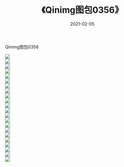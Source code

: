 ﻿---
layout: post
title:  《Qinimg图包0356》
date:   2021-02-05
img: http://imgx.orgx.ga/Qinimg图包/Qinimg图包0356/000.jpg
categories: [美女, 清纯, 唯美]
---

Qinimg图包0356

 ![](http://imgx.orgx.ga/Qinimg图包/Qinimg图包0356/001.jpg) <br>![](http://imgx.orgx.ga/Qinimg图包/Qinimg图包0356/002.jpg) <br>![](http://imgx.orgx.ga/Qinimg图包/Qinimg图包0356/003.jpg) <br>![](http://imgx.orgx.ga/Qinimg图包/Qinimg图包0356/004.jpg) <br>![](http://imgx.orgx.ga/Qinimg图包/Qinimg图包0356/005.jpg) <br>![](http://imgx.orgx.ga/Qinimg图包/Qinimg图包0356/006.jpg) <br>![](http://imgx.orgx.ga/Qinimg图包/Qinimg图包0356/007.jpg) <br>![](http://imgx.orgx.ga/Qinimg图包/Qinimg图包0356/008.jpg) <br>![](http://imgx.orgx.ga/Qinimg图包/Qinimg图包0356/009.jpg) <br>![](http://imgx.orgx.ga/Qinimg图包/Qinimg图包0356/010.jpg) <br>![](http://imgx.orgx.ga/Qinimg图包/Qinimg图包0356/011.jpg) <br>![](http://imgx.orgx.ga/Qinimg图包/Qinimg图包0356/012.jpg) <br>![](http://imgx.orgx.ga/Qinimg图包/Qinimg图包0356/013.jpg) <br>![](http://imgx.orgx.ga/Qinimg图包/Qinimg图包0356/014.jpg) <br>![](http://imgx.orgx.ga/Qinimg图包/Qinimg图包0356/015.jpg) <br>![](http://imgx.orgx.ga/Qinimg图包/Qinimg图包0356/016.jpg) <br>![](http://imgx.orgx.ga/Qinimg图包/Qinimg图包0356/017.jpg) <br>![](http://imgx.orgx.ga/Qinimg图包/Qinimg图包0356/018.jpg) <br>![](http://imgx.orgx.ga/Qinimg图包/Qinimg图包0356/019.jpg) <br>![](http://imgx.orgx.ga/Qinimg图包/Qinimg图包0356/020.jpg) <br>![](http://imgx.orgx.ga/Qinimg图包/Qinimg图包0356/021.jpg) <br>![](http://imgx.orgx.ga/Qinimg图包/Qinimg图包0356/022.jpg) <br>
